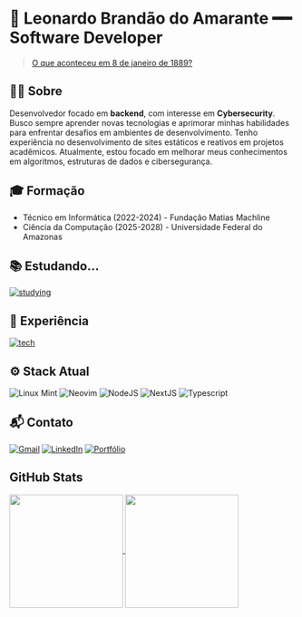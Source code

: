 # 👾 Leonardo Brandão do Amarante ━━ Software Developer
> [O que aconteceu em 8 de janeiro de 1889?](https://operamundi.uol.com.br/politica-e-economia/hoje-na-historia-1889-herman-hollerith-inventa-a-maquina-eletrica-de-contagem/)
## 👨‍💻 Sobre
Desenvolvedor focado em **backend**, com interesse em **Cybersecurity**. Busco sempre aprender novas tecnologias e aprimorar minhas habilidades para enfrentar desafios em ambientes de desenvolvimento. Tenho experiência no desenvolvimento de sites estáticos e reativos em projetos acadêmicos. Atualmente, estou focado em melhorar meus conhecimentos em algoritmos, estruturas de dados e cibersegurança.

## 🎓 Formação

- Técnico em Informática (2022-2024) - Fundação Matias Machline
- Ciência da Computação  (2025-2028) - Universidade Federal do Amazonas

## 📚 Estudando...
[![studying](https://skillicons.dev/icons?i=go,elixir,py,redis,latex&perline=6)](https://skillicons.dev)

## 💠 Experiência  
[![tech](https://skillicons.dev/icons?i=c,cpp,java,php,html,css,js,ts,sass,react,nextjs,nodejs,express,graphql,git,github,vscode,figma,mongo,mysql&perline=10&theme=dark)](https://skillicons.dev)

## ⚙️ Stack Atual  
![Linux Mint](https://img.shields.io/badge/Linux_Mint-87CF3E?style=for-the-badge&logo=linux-mint&logoColor=white)
![Neovim](https://img.shields.io/badge/NeoVim-%2357A143.svg?&style=for-the-badge&logo=neovim&logoColor=white)
![NodeJS](https://img.shields.io/badge/Node%20js-339933?style=for-the-badge&logo=nodedotjs&logoColor=white)
![NextJS](https://img.shields.io/badge/next%20js-000000?style=for-the-badge&logo=nextdotjs&logoColor=white)
![Typescript](https://img.shields.io/badge/TypeScript-007ACC?style=for-the-badge&logo=typescript&logoColor=white)

## 📬 Contato      
[![Gmail](https://img.shields.io/badge/Gmail-D14836?style=for-the-badge&logo=gmail&logoColor=white)](mailto:leonardobrandaoamarante@gmail.com)
[![LinkedIn](https://img.shields.io/badge/LinkedIn-0077B5?style=for-the-badge&logo=linkedin&logoColor=white&link=https://www.linkedin.com/in/x/)](https://www.linkedin.com/in/x/)
[![Portfólio](https://img.shields.io/badge/Portfólio-255E63?style=for-the-badge&logo=About.me&logoColor=white)](https://x.com)

## GitHub Stats
<a href="https://github.com/anuraghazra/github-readme-stats">
  <img height=200 align="center" src="https://github-readme-stats.vercel.app/api?username=8january&theme=tokyonight&show_icons=true" />
</a>
<a href="https://github.com/anuraghazra/convoychat">
  <img height=200 align="center" src="https://github-readme-stats.vercel.app/api/top-langs?username=8january&theme=tokyonight&layout=compact&langs_count=8&card_width=320" />
</a>
